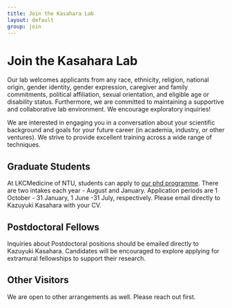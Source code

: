 ```yaml
---
title: Join the Kasahara Lab
layout: default
group: join
---
```


# Join the Kasahara Lab
Our lab welcomes applicants from any race, ethnicity, religion, national origin, gender identity, gender expression, caregiver and family commitments, political affiliation, sexual orientation, and eligible age or disability status. Furthermore, we are committed to maintaining a supportive and collaborative lab environment. We encourage exploratory inquiries!

We are interested in engaging you in a conversation about your scientific background and goals for your future career (in academia, industry, or other ventures). We strive to provide excellent training across a wide range of techniques.
<br/>

## Graduate Students

At LKCMedicine of NTU, students can apply to [our phd programme](https://www.ntu.edu.sg/education/graduate-programme/lkcmedicine-phd-by-research-programme). ​There are two intakes each year -  August and January. Application periods are 1 October - 31 January, 1 June -31 July, respectively. Please email directly to Kazuyuki Kasahara with your CV.  


## Postdoctoral Fellows

Inquiries about Postdoctoral positions should be emailed directly to Kazuyuki Kasahara. Candidates will be encouraged to explore applying for extramural fellowships to support their research.

## Other Visitors

We are open to other arrangements as well. Please reach out first.
